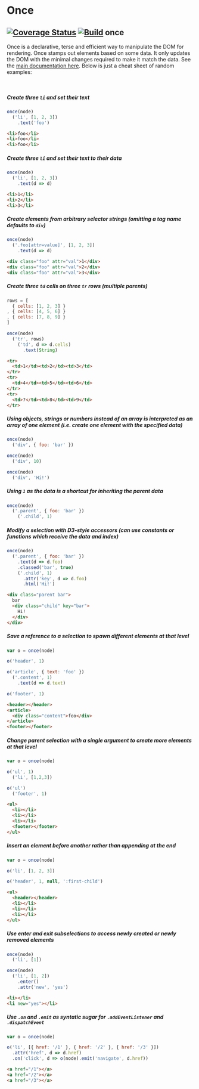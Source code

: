 # Once

## [![Coverage Status](https://coveralls.io/repos/utilise/once/badge.svg?branch=master)](https://coveralls.io/r/utilise/once?branch=master) [![Build](https://api.travis-ci.org/utilise/once.svg)](https://travis-ci.org/utilise/once) once

Once is a declarative, terse and efficient way to manipulate the DOM for rendering. Once stamps out elements based on some data. It only updates the DOM with the minimal changes required to make it match the data. See the [main documentation here](https://github.com/utilise/utilise#--once). Below is just a cheat sheet of random examples:

<br>

##### Create three `li` and set their text

```js
once(node)
  ('li', [1, 2, 3])
    .text('foo')
```

```html
<li>foo</li>
<li>foo</li>
<li>foo</li>
```

##### Create three `li` and set their text to their data

```js
once(node)
  ('li', [1, 2, 3])
    .text(d => d)
```

```html
<li>1</li>
<li>2</li>
<li>3</li>
```

##### Create elements from arbitrary selector strings (omitting a tag name defaults to `div`)

```js
once(node)
  ('.foo[attr=value]', [1, 2, 3])
    .text(d => d)
```

```html
<div class="foo" attr="val">1</div>
<div class="foo" attr="val">2</div>
<div class="foo" attr="val">3</div>
```

##### Create three `td` cells on three `tr` rows (multiple parents) 

```js
rows = [
  { cells: [1, 2, 3] }
, { cells: [4, 5, 6] }
, { cells: [7, 8, 9] }
]

once(node)
  ('tr', rows)
    ('td', d => d.cells)
      .text(String)
```

```html
<tr>
  <td>1</td><td>2</td><td>3</td>
</tr>
<tr>
  <td>4</td><td>5</td><td>6</td>
</tr>
<tr>
  <td>7</td><td>8</td><td>9</td>
</tr>
```

##### Using objects, strings or numbers instead of an array is interpreted as an array of one element (i.e. create one element with the specified data)

```js
once(node)
  ('div', { foo: 'bar' })

once(node)
  ('div', 10)

once(node)
  ('div', 'Hi!')
```

##### Using `1` as the data is a shortcut for inheriting the parent data

```js
once(node)
  ('.parent', { foo: 'bar' })
    ('.child', 1)
```

##### Modify a selection with D3-style accessors (can use constants or functions which receive the data and index)

```js
once(node)
  ('.parent', { foo: 'bar' })
    .text(d => d.foo)
    .classed('bar', true)
    ('.child', 1)
      .attr('key', d => d.foo)
      .html('Hi!')
```

```html
<div class="parent bar">
  bar
  <div class="child" key="bar">
    Hi!
  </div>
</div>
```

##### Save a reference to a selection to spawn different elements at that level

```js
var o = once(node)

o('header', 1)

o('article', { text: 'foo' })
  ('.content', 1)
    .text(d => d.text)

o('footer', 1)
```

```html
<header></header>
<article>
  <div class="content">foo</div>
</article>
<footer></footer>
```


##### Change parent selection with a single argument to create more elements at that level

```js
var o = once(node)

o('ul', 1)
  ('li', [1,2,3])

o('ul')
  ('footer', 1)
```

```html
<ul>
  <li></li>
  <li></li>
  <li></li>
  <footer></footer>
</ul>
```

##### Insert an element before another rather than appending at the end

```js
var o = once(node)

o('li', [1, 2, 3])

o('header', 1, null, ':first-child')
```

```html
<ul>
  <header></header>
  <li></li>
  <li></li>
  <li></li>
</ul>
```

##### Use enter and exit subselections to access newly created or newly removed elements

```js
once(node)
  ('li', [1])

once(node)
  ('li', [1, 2])
    .enter()
    .attr('new', 'yes')
```

```html
<li></li>
<li new="yes"></li>
```

##### Use `.on` and `.emit` as syntatic sugar for `.addEventListener` and `.dispatchEvent`

```js
var o = once(node)

o('li', [{ href: '/1' }, { href: '/2' }, { href: '/3' }])
  .attr('href', d => d.href)
  .on('click', d => o(node).emit('navigate', d.href))
```

```html
<a href="/1"></a>
<a href="/2"></a>
<a href="/3"></a>
```